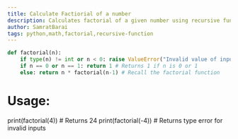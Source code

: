 ```yaml
---
title: Calculate Factiorial of a number
description: Calculates factorial of a given number using recursive function
author: SamratBarai
tags: python,math,factorial,recursive-function
---
```


```py
def factorial(n):
    if type(n) != int or n < 0: raise ValueError("Invalid value of input: '" + str(n) + "'") # Raises an error for invalid input
    if n == 0 or n == 1: return 1 # Returns 1 if n is 0 or 1
    else: return n * factorial(n-1) # Recall the factorial function
```

# Usage:
print(factorial(4)) # Returns 24
print(factorial(-4)) # Returns type error for invalid inputs
